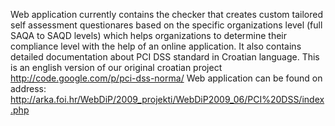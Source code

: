 Web application currently contains the checker that creates custom tailored self assessment questionares based on the specific organizations level (full SAQA to SAQD levels) which helps organizations to determine their compliance level with the help of an online application. It also contains detailed documentation about PCI DSS standard in Croatian language. This is an english version of our original croatian project  http://code.google.com/p/pci-dss-norma/
Web application can be found on address: http://arka.foi.hr/WebDiP/2009_projekti/WebDiP2009_06/PCI%20DSS/index.php